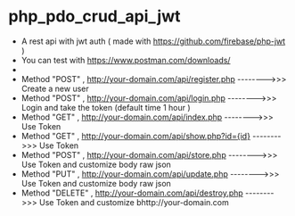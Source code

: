 ﻿# php_pdo_crud_api_jwt
* A rest api with jwt auth ( made with https://github.com/firebase/php-jwt )
* You can test with https://www.postman.com/downloads/ 
* 
* Method "POST" , http://your-domain.com/api/register.php  -------->>>   Create a new user
* Method "POST" , http://your-domain.com/api/login.php  -------->>>  Login and take the token (default time 1 hour )
* Method "GET"  , http://your-domain.com/api/index.php  -------->>>  Use Token
* Method "GET"  , http://your-domain.com/api/show.php?id={id}  -------->>> Use Token
* Method "POST" , http://your-domain.com/api/store.php  -------->>> Use Token and customize body raw json 
* Method "PUT" , http://your-domain.com/api/update.php  -------->>> Use Token and customize body raw json
* Method "DELETE" , http://your-domain.com/api/destroy.php  -------->>> Use Token and customize bhttp://your-domain.com
